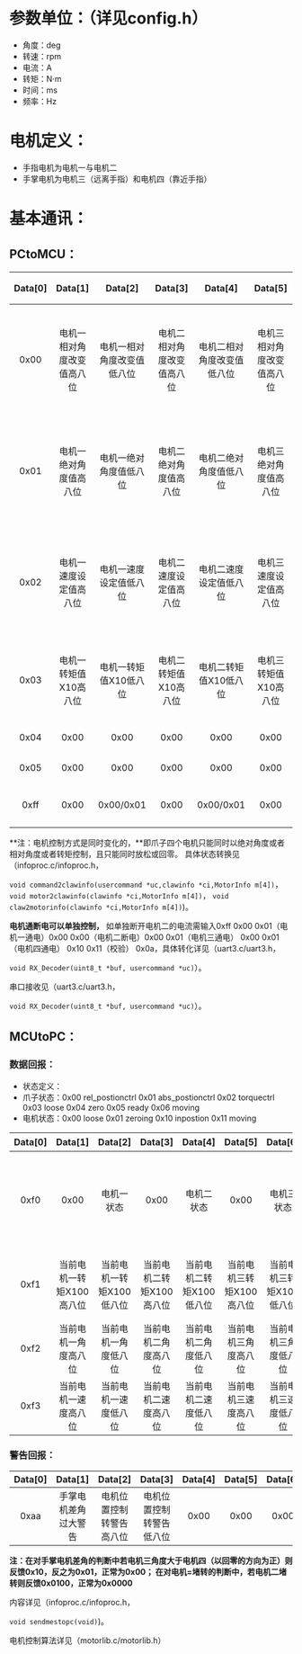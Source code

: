 # 参数单位：（详见config.h）
- 角度：deg
- 转速：rpm
- 电流：A
- 转矩：N·m
- 时间：ms
- 频率：Hz

# 电机定义：
- 手指电机为电机一与电机二
- 手掌电机为电机三（远离手指）和电机四（靠近手指）

# 基本通讯：
## PCtoMCU：

|Data[0]|Data[1]|Data[2]|Data[3]|Data[4]|Data[5]|Data[6]|Data[7]|Data[8]|Data[9]|Data[10]|Data[11]|   功 能  |
|:----:|:----:|:----:|:----:|:----:|:----:|:----:|:----:|:----:|:----:|:----:|:----:|:----:|
|0x00|电机一相对角度改变值高八位|电机一相对角度改变值低八位|电机二相对角度改变值高八位|电机二相对角度改变值低八位|电机三相对角度改变值高八位|电机三相对角度改变值低八位|电机四相对角度改变值高八位| 电机四相对角度改变值低八位| 暂无校验| 暂无校验| 0x0A|设定电机相对角度|
|0x01|电机一绝对角度值高八位|电机一绝对角度值低八位|电机二绝对角度值高八位|电机二绝对角度值低八位|电机三绝对角度值高八位|电机三绝对角度值低八位|电机四绝对角度值高八位|电机四绝对角度值低八位| 暂无校验| 暂无校验| 0x0A|设定电机绝对角度|
|0x02|电机一速度设定值高八位|电机一速度设定值低八位|电机二速度设定值高八位|电机二速度设定值低八位|电机三速度设定值高八位|电机三速度设定值低八位|电机四速度设定值高八位|电机四速度设定值低八位| 暂无校验| 暂无校验| 0x0A|设定电机最大转速|
|0x03|电机一转矩值X10高八位|电机一转矩值X10低八位|电机二转矩值X10高八位|电机二转矩值X10低八位|电机三转矩值X10高八位|电机三转矩值X10低八位|电机四转矩值X10高八位|电机四转矩值X10低八位| 暂无校验| 暂无校验| 0x0A|设定电机转矩|
|0x04|0x00|0x00|0x00|0x00|0x00|0x00|0x00| 0x00| 暂无校验| 暂无校验| 0x0A|放松|
|0x05|0x00|0x00|0x00|0x00|0x00|0x00|0x00| 0x00| 暂无校验| 暂无校验| 0x0A|回零|
|0xff|0x00|0x00/0x01|0x00|0x00/0x01|0x00|0x00/0x01|0x00| 0x00/0x01| 0x0/10/10/10/1| 0x0/10/10/10/1| 0x0A|关电机|

**注：电机控制方式是同时变化的，**即爪子四个电机只能同时以绝对角度或者相对角度或者转矩控制，且只能同时放松或回零。
具体状态转换见（infoproc.c/infoproc.h，
  
`void command2clawinfo(usercommand *uc,clawinfo *ci,MotorInfo m[4])`，
`void motor2clawinfo(clawinfo *ci,MotorInfo m[4])`，
`void claw2motorinfo(clawinfo *ci,MotorInfo m[4])`)。


**电机通断电可以单独控制，** 如单独断开电机二的电流需输入0xff 0x00 0x01（电机一通电）0x00 0x00（电机二断电）0x00 0x01（电机三通电） 0x00 0x01（电机四通电） 0x10 0x11（校验） 0x0a，具体转化详见（uart3.c/uart3.h，

`void RX_Decoder(uint8_t *buf, usercommand *uc)`）。

串口接收见（uart3.c/uart3.h，
  
`void RX_Decoder(uint8_t *buf, usercommand *uc)`）。

## MCUtoPC：
### 数据回报：
- 状态定义：
- 爪子状态：0x00 rel_postionctrl 0x01 abs_postionctrl 0x02 torquectrl 0x03 loose 0x04 zero 0x05 ready 0x06 moving
- 电机状态：0x00 loose 0x01 zeroing 0x10 inpostion 0x11 moving

|Data[0]|Data[1]|Data[2]|Data[3]|Data[4]|Data[5]|Data[6]|Data[7]|Data[8]|Data[9]|Data[10]|Data[11]|   功 能  |
|:----:|:----:|:----:|:----:|:----:|:----:|:----:|:----:|:----:|:----:|:----:|:----:|:----:|
|0xf0|0x00|电机一状态|0x00|电机二状态|0x00|电机三状态|0x00| 电机四状态| 0x00| 爪子状态| 0x0A|回报电机当前状态和爪子状态|
|0xf1|当前电机一转矩X100高八位|当前电机一转矩X100低八位|当前电机二转矩X100高八位|当前电机二转矩X100低八位|当前电机三转矩X100高八位|当前电机三转矩X100低八位|当前电机四转矩X100高八位|当前电机四转矩X100低八位| 四电机转矩X100加和高八位| 四电机转矩X100加和高八位| 0x0A|回报电机当前转矩X100|
|0xf2|当前电机一角度高八位|当前电机一角度低八位|当前电机二角度高八位|当前电机二角度低八位|当前电机三角度高八位|当前电机三角度低八位|当前电机四角度高八位|当前电机四角度低八位| 四电机角度加和高八位| 四电机角度加和低八位| 0x0A|回报电机当前角度|
|0xf3|当前电机一速度高八位|当前电机一速度低八位|当前电机二速度高八位|当前电机二速度低八位|当前电机三速度高八位|当前电机三速度低八位|当前电机四速度高八位|当前电机四速度低八位| 四电机转速加和高八位| 四电机转速加和低八位| 0x0A|回报电机当前转速|




### 警告回报：

|Data[0]|Data[1]|Data[2]|Data[3]|Data[4]|Data[5]|Data[6]|Data[7]|Data[8]|Data[9]|Data[10]|Data[11]|
|:----:|:----:|:----:|:----:|:----:|:----:|:----:|:----:|:----:|:----:|:----:|:----:|
|0xaa|手掌电机差角过大警告|电机位置控制转警告高八位|电机位置控制转警告低八位|0x00|0x00|0x00|0x00|0x00|0x00|0x00|0x0a|

**注：在对手掌电机差角的判断中若电机三角度大于电机四（以回零的方向为正）则反馈0x10，反之为0x01，正常为0x00；
在对电机=堵转的判断中，若电机二堵转则反馈0x0100，正常为0x0000**

内容详见（infoproc.c/infoproc.h，

`void sendmestopc(void)`)。

电机控制算法详见（motorlib.c/motorlib.h）

